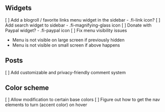 ## Widgets

[ ] Add a blogroll / favorite links menu widget in the sidebar - .fi-link icon?
[ ] Add search widget to sidebar - .fi-magnifying-glass icon
[ ] Donate with Paypal widget? - .fi-paypal icon
[ ] Fix menu visibility issues
   - Menu is not visible on large screen if previously hidden
   - Menu is not visible on small screen if above happens

## Posts

[ ] Add customizable and privacy-friendly comment system

## Color scheme

[ ] Allow modification to certain base colors
[ ] Figure out how to get the nav elements to turn (accent color) on hover
